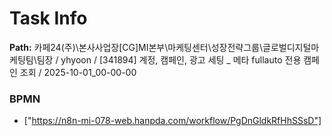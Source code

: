 # Task Info

**Path:** 카페24(주)\본사사업장\[CG]MI본부\마케팅센터\성장전략그룹\글로벌디지털마케팅팀\팀장 / yhyoon / [341894] 계정, 캠페인, 광고 세팅 _ 메타 fullauto 전용 캠페인 조회 / 2025-10-01_00-00-00

### BPMN
- ["https://n8n-mi-078-web.hanpda.com/workflow/PgDnGldkRfHhSSsD"]

